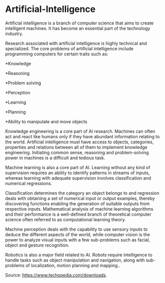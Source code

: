 # Artificial-Intelligence

Artificial intelligence is a branch of computer science that aims to create intelligent machines. It has become an essential part of the technology industry.

Research associated with artificial intelligence is highly technical and specialized. The core problems of artificial intelligence include programming computers for certain traits such as:


*Knowledge

*Reasoning

*Problem solving

*Perception

*Learning

*Planning

*Ability to manipulate and move objects


Knowledge engineering is a core part of AI research. Machines can often act and react like humans only if they have abundant information relating to the world. Artificial intelligence must have access to objects, categories, properties and relations between all of them to implement knowledge engineering. Initiating common sense, reasoning and problem-solving power in machines is a difficult and tedious task.


Machine learning is also a core part of AI. Learning without any kind of supervision requires an ability to identify patterns in streams of inputs, whereas learning with adequate supervision involves classification and numerical regressions.


Classification determines the category an object belongs to and regression deals with obtaining a set of numerical input or output examples, thereby discovering functions enabling the generation of suitable outputs from respective inputs. Mathematical analysis of machine learning algorithms and their performance is a well-defined branch of theoretical computer science often referred to as computational learning theory.

Machine perception deals with the capability to use sensory inputs to deduce the different aspects of the world, while computer vision is the power to analyze visual inputs with a few sub-problems such as facial, object and gesture recognition.

Robotics is also a major field related to AI. Robots require intelligence to handle tasks such as object manipulation and navigation, along with sub-problems of localization, motion planning and mapping..

Source: https://www.techopedia.com/downloads.

